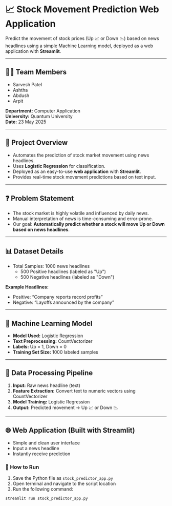 # 📈 Stock Movement Prediction Web Application

Predict the movement of stock prices (Up 📈 or Down 📉) based on news headlines using a simple Machine Learning model, deployed as a web application with **Streamlit**.

---

## 👨‍💻 Team Members

- Sarvesh Patel  
- Ashtha  
- Abdush  
- Arpit  

**Department:** Computer Application  
**University:** Quantum University  
**Date:** 23 May 2025

---

## 🧠 Project Overview

- Automates the prediction of stock market movement using news headlines.
- Uses **Logistic Regression** for classification.
- Deployed as an easy-to-use **web application** with **Streamlit**.
- Provides real-time stock movement predictions based on text input.

---

## ❓ Problem Statement

- The stock market is highly volatile and influenced by daily news.
- Manual interpretation of news is time-consuming and error-prone.
- Our goal: **Automatically predict whether a stock will move Up or Down based on news headlines**.

---

## 📊 Dataset Details

- Total Samples: 1000 news headlines
  - 500 Positive headlines (labeled as "Up")
  - 500 Negative headlines (labeled as "Down")

**Example Headlines:**
- Positive: “Company reports record profits”
- Negative: “Layoffs announced by the company”

---

## 🤖 Machine Learning Model

- **Model Used:** Logistic Regression  
- **Text Preprocessing:** CountVectorizer  
- **Labels:** Up = 1, Down = 0  
- **Training Set Size:** 1000 labeled samples  

---

## 🔄 Data Processing Pipeline

1. **Input:** Raw news headline (text)
2. **Feature Extraction:** Convert text to numeric vectors using CountVectorizer
3. **Model Training:** Logistic Regression
4. **Output:** Predicted movement → Up 📈 or Down 📉

---

## 🌐 Web Application (Built with Streamlit)

- Simple and clean user interface
- Input a news headline
- Instantly receive prediction

### 🔧 How to Run

1. Save the Python file as `stock_predictor_app.py`
2. Open terminal and navigate to the script location
3. Run the following command:

```bash
streamlit run stock_predictor_app.py

